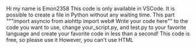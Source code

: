 Hi my name is Emon2358
This code is only available in VSCode. It is possible to create a file in Python without any waiting time. This part """import asyncio
from aiohttp import web# Write your code here"" to the code you want to use, change your_script.py, and test.py to your favorite language and create your favorite code in less than a second! This code is free, so please use it
However, you can't use HTML
